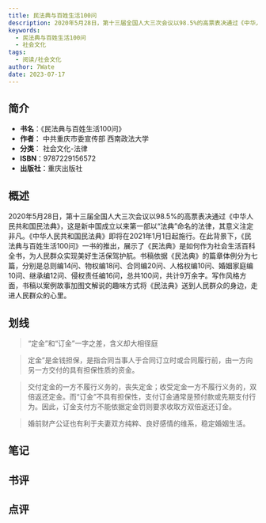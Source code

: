 ```yaml
---
title: 民法典与百姓生活100问
description: 2020年5月28日，第十三届全国人大三次会议以98.5%的高票表决通过《中华人民共和国民法典》，这是新中国成立以来第一部以“法典”命名的法律，其意义注定非凡。《中华人民共和国民法典》即将在2021年1月1日起施行。在此背景下，《民法典与百姓生活100问》
keywords:
  - 民法典与百姓生活100问
  - 社会文化
tags:
  - 阅读/社会文化
author: 7Wate
date: 2023-07-17
---
```


## 简介

- **书名**：《民法典与百姓生活100问》
- **作者**： 中共重庆市委宣传部 西南政法大学
- **分类**： 社会文化-法律
- **ISBN**：9787229156572
- **出版社**：重庆出版社

## 概述

2020年5月28日，第十三届全国人大三次会议以98.5%的高票表决通过《中华人民共和国民法典》，这是新中国成立以来第一部以“法典”命名的法律，其意义注定非凡。《中华人民共和国民法典》即将在2021年1月1日起施行。在此背景下，《民法典与百姓生活100问》一书的推出，展示了《民法典》是如何作为社会生活百科全书，为人民群众实现美好生活保驾护航。书稿依据《民法典》的篇章体例分为七篇，分别是总则编14问、物权编18问、合同编20问、人格权编10问、婚姻家庭编10问、继承编12问、侵权责任编16问，总共100问，共计9万余字。写作风格方面，书稿以案例故事加图文解说的趣味方式将《民法典》送到人民群众的身边，走进人民群众的心里。

## 划线 
 

> “定金”和“订金”一字之差，含义却大相径庭 

> 定金”是金钱担保，是指合同当事人于合同订立时或合同履行前，由一方向另一方交付的具有担保性质的资金。 

> 交付定金的一方不履行义务的，丧失定金；收受定金一方不履行义务的，双倍返还定金。而“订金”不具有担保性，支付订金通常是预付款或先期支付行为。因此，订金支付方不能依据定金罚则要求收取方双倍返还订金。 

> 婚前财产公证也有利于夫妻双方纯粹、良好感情的维系，稳定婚姻生活。

## 笔记


## 书评


## 点评
